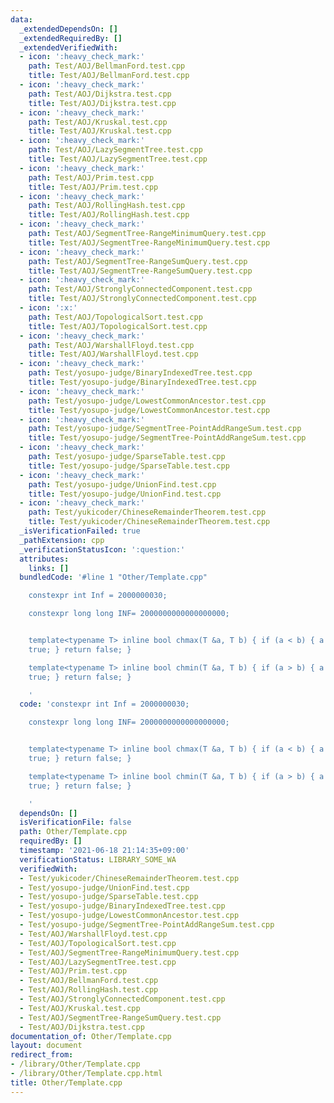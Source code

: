 ```yaml
---
data:
  _extendedDependsOn: []
  _extendedRequiredBy: []
  _extendedVerifiedWith:
  - icon: ':heavy_check_mark:'
    path: Test/AOJ/BellmanFord.test.cpp
    title: Test/AOJ/BellmanFord.test.cpp
  - icon: ':heavy_check_mark:'
    path: Test/AOJ/Dijkstra.test.cpp
    title: Test/AOJ/Dijkstra.test.cpp
  - icon: ':heavy_check_mark:'
    path: Test/AOJ/Kruskal.test.cpp
    title: Test/AOJ/Kruskal.test.cpp
  - icon: ':heavy_check_mark:'
    path: Test/AOJ/LazySegmentTree.test.cpp
    title: Test/AOJ/LazySegmentTree.test.cpp
  - icon: ':heavy_check_mark:'
    path: Test/AOJ/Prim.test.cpp
    title: Test/AOJ/Prim.test.cpp
  - icon: ':heavy_check_mark:'
    path: Test/AOJ/RollingHash.test.cpp
    title: Test/AOJ/RollingHash.test.cpp
  - icon: ':heavy_check_mark:'
    path: Test/AOJ/SegmentTree-RangeMinimumQuery.test.cpp
    title: Test/AOJ/SegmentTree-RangeMinimumQuery.test.cpp
  - icon: ':heavy_check_mark:'
    path: Test/AOJ/SegmentTree-RangeSumQuery.test.cpp
    title: Test/AOJ/SegmentTree-RangeSumQuery.test.cpp
  - icon: ':heavy_check_mark:'
    path: Test/AOJ/StronglyConnectedComponent.test.cpp
    title: Test/AOJ/StronglyConnectedComponent.test.cpp
  - icon: ':x:'
    path: Test/AOJ/TopologicalSort.test.cpp
    title: Test/AOJ/TopologicalSort.test.cpp
  - icon: ':heavy_check_mark:'
    path: Test/AOJ/WarshallFloyd.test.cpp
    title: Test/AOJ/WarshallFloyd.test.cpp
  - icon: ':heavy_check_mark:'
    path: Test/yosupo-judge/BinaryIndexedTree.test.cpp
    title: Test/yosupo-judge/BinaryIndexedTree.test.cpp
  - icon: ':heavy_check_mark:'
    path: Test/yosupo-judge/LowestCommonAncestor.test.cpp
    title: Test/yosupo-judge/LowestCommonAncestor.test.cpp
  - icon: ':heavy_check_mark:'
    path: Test/yosupo-judge/SegmentTree-PointAddRangeSum.test.cpp
    title: Test/yosupo-judge/SegmentTree-PointAddRangeSum.test.cpp
  - icon: ':heavy_check_mark:'
    path: Test/yosupo-judge/SparseTable.test.cpp
    title: Test/yosupo-judge/SparseTable.test.cpp
  - icon: ':heavy_check_mark:'
    path: Test/yosupo-judge/UnionFind.test.cpp
    title: Test/yosupo-judge/UnionFind.test.cpp
  - icon: ':heavy_check_mark:'
    path: Test/yukicoder/ChineseRemainderTheorem.test.cpp
    title: Test/yukicoder/ChineseRemainderTheorem.test.cpp
  _isVerificationFailed: true
  _pathExtension: cpp
  _verificationStatusIcon: ':question:'
  attributes:
    links: []
  bundledCode: '#line 1 "Other/Template.cpp"

    constexpr int Inf = 2000000030;

    constexpr long long INF= 2000000000000000000;


    template<typename T> inline bool chmax(T &a, T b) { if (a < b) { a = b; return
    true; } return false; }

    template<typename T> inline bool chmin(T &a, T b) { if (a > b) { a = b; return
    true; } return false; }

    '
  code: 'constexpr int Inf = 2000000030;

    constexpr long long INF= 2000000000000000000;


    template<typename T> inline bool chmax(T &a, T b) { if (a < b) { a = b; return
    true; } return false; }

    template<typename T> inline bool chmin(T &a, T b) { if (a > b) { a = b; return
    true; } return false; }

    '
  dependsOn: []
  isVerificationFile: false
  path: Other/Template.cpp
  requiredBy: []
  timestamp: '2021-06-18 21:14:35+09:00'
  verificationStatus: LIBRARY_SOME_WA
  verifiedWith:
  - Test/yukicoder/ChineseRemainderTheorem.test.cpp
  - Test/yosupo-judge/UnionFind.test.cpp
  - Test/yosupo-judge/SparseTable.test.cpp
  - Test/yosupo-judge/BinaryIndexedTree.test.cpp
  - Test/yosupo-judge/LowestCommonAncestor.test.cpp
  - Test/yosupo-judge/SegmentTree-PointAddRangeSum.test.cpp
  - Test/AOJ/WarshallFloyd.test.cpp
  - Test/AOJ/TopologicalSort.test.cpp
  - Test/AOJ/SegmentTree-RangeMinimumQuery.test.cpp
  - Test/AOJ/LazySegmentTree.test.cpp
  - Test/AOJ/Prim.test.cpp
  - Test/AOJ/BellmanFord.test.cpp
  - Test/AOJ/RollingHash.test.cpp
  - Test/AOJ/StronglyConnectedComponent.test.cpp
  - Test/AOJ/Kruskal.test.cpp
  - Test/AOJ/SegmentTree-RangeSumQuery.test.cpp
  - Test/AOJ/Dijkstra.test.cpp
documentation_of: Other/Template.cpp
layout: document
redirect_from:
- /library/Other/Template.cpp
- /library/Other/Template.cpp.html
title: Other/Template.cpp
---
```

